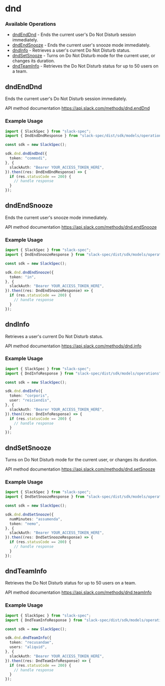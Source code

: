 # dnd

### Available Operations

* [dndEndDnd](#dndenddnd) - Ends the current user's Do Not Disturb session immediately.
* [dndEndSnooze](#dndendsnooze) - Ends the current user's snooze mode immediately.
* [dndInfo](#dndinfo) - Retrieves a user's current Do Not Disturb status.
* [dndSetSnooze](#dndsetsnooze) - Turns on Do Not Disturb mode for the current user, or changes its duration.
* [dndTeamInfo](#dndteaminfo) - Retrieves the Do Not Disturb status for up to 50 users on a team.

## dndEndDnd

Ends the current user's Do Not Disturb session immediately.

API method documentation
<https://api.slack.com/methods/dnd.endDnd>

### Example Usage

```typescript
import { SlackSpec } from "slack-spec";
import { DndEndDndResponse } from "slack-spec/dist/sdk/models/operations";

const sdk = new SlackSpec();

sdk.dnd.dndEndDnd({
  token: "commodi",
}, {
  slackAuth: "Bearer YOUR_ACCESS_TOKEN_HERE",
}).then((res: DndEndDndResponse) => {
  if (res.statusCode == 200) {
    // handle response
  }
});
```

## dndEndSnooze

Ends the current user's snooze mode immediately.

API method documentation
<https://api.slack.com/methods/dnd.endSnooze>

### Example Usage

```typescript
import { SlackSpec } from "slack-spec";
import { DndEndSnoozeResponse } from "slack-spec/dist/sdk/models/operations";

const sdk = new SlackSpec();

sdk.dnd.dndEndSnooze({
  token: "in",
}, {
  slackAuth: "Bearer YOUR_ACCESS_TOKEN_HERE",
}).then((res: DndEndSnoozeResponse) => {
  if (res.statusCode == 200) {
    // handle response
  }
});
```

## dndInfo

Retrieves a user's current Do Not Disturb status.

API method documentation
<https://api.slack.com/methods/dnd.info>

### Example Usage

```typescript
import { SlackSpec } from "slack-spec";
import { DndInfoResponse } from "slack-spec/dist/sdk/models/operations";

const sdk = new SlackSpec();

sdk.dnd.dndInfo({
  token: "corporis",
  user: "reiciendis",
}, {
  slackAuth: "Bearer YOUR_ACCESS_TOKEN_HERE",
}).then((res: DndInfoResponse) => {
  if (res.statusCode == 200) {
    // handle response
  }
});
```

## dndSetSnooze

Turns on Do Not Disturb mode for the current user, or changes its duration.

API method documentation
<https://api.slack.com/methods/dnd.setSnooze>

### Example Usage

```typescript
import { SlackSpec } from "slack-spec";
import { DndSetSnoozeResponse } from "slack-spec/dist/sdk/models/operations";

const sdk = new SlackSpec();

sdk.dnd.dndSetSnooze({
  numMinutes: "assumenda",
  token: "nemo",
}, {
  slackAuth: "Bearer YOUR_ACCESS_TOKEN_HERE",
}).then((res: DndSetSnoozeResponse) => {
  if (res.statusCode == 200) {
    // handle response
  }
});
```

## dndTeamInfo

Retrieves the Do Not Disturb status for up to 50 users on a team.

API method documentation
<https://api.slack.com/methods/dnd.teamInfo>

### Example Usage

```typescript
import { SlackSpec } from "slack-spec";
import { DndTeamInfoResponse } from "slack-spec/dist/sdk/models/operations";

const sdk = new SlackSpec();

sdk.dnd.dndTeamInfo({
  token: "recusandae",
  users: "aliquid",
}, {
  slackAuth: "Bearer YOUR_ACCESS_TOKEN_HERE",
}).then((res: DndTeamInfoResponse) => {
  if (res.statusCode == 200) {
    // handle response
  }
});
```
